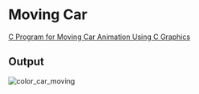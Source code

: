 # Moving Car

[C Program for Moving Car Animation Using C Graphics](https://www.techcrashcourse.com/2015/08/c-graphics-program-moving-car-animation.html)

## Output

![color_car_moving](https://user-images.githubusercontent.com/46064269/235514616-c9249eb4-3a8f-4e3c-87a1-db760968c6bb.gif)
